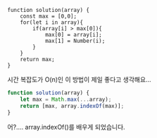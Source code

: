 
```JS
function solution(array) {
    const max = [0,0];
    for(let i in array){
        if(array[i] > max[0]){
            max[0] = array[i];
            max[1] = Number(i);
        }
    }
    return max;
}
```

시간 복잡도가 O(n)인 이 방법이 제일 좋다고 생각해요... 

```js
function solution(array) {
    let max = Math.max(...array);
    return [max, array.indexOf(max)];
}
```

어?.... 
array.indexOf()를 배우게 되었습니다.
